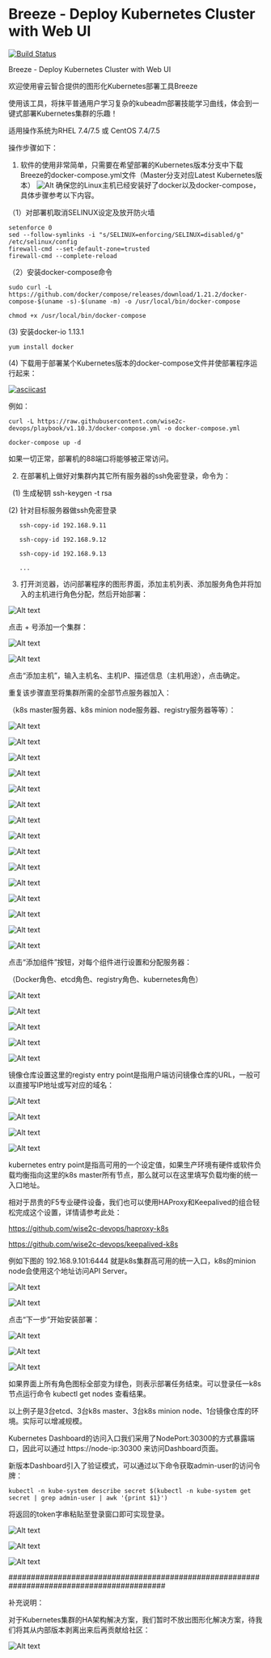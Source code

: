 # Breeze - Deploy Kubernetes Cluster with Web UI
[![Build Status](https://travis-ci.org/wise2c-devops/breeze.svg?branch=master)](https://travis-ci.org/wise2c-devops/breeze)

Breeze - Deploy Kubernetes Cluster with Web UI

欢迎使用睿云智合提供的图形化Kubernetes部署工具Breeze

使用该工具，将抹平普通用户学习复杂的kubeadm部署技能学习曲线，体会到一键式部署Kubernetes集群的乐趣！

适用操作系统为RHEL 7.4/7.5 或 CentOS 7.4/7.5

操作步骤如下：

1. 软件的使用非常简单，只需要在希望部署的Kubernetes版本分支中下载Breeze的docker-compose.yml文件（Master分支对应Latest Kubernetes版本）
![Alt](./manual/KubernetesDeployUI-037.png)
确保您的Linux主机已经安装好了docker以及docker-compose，具体步骤参考以下内容。

（1）对部署机取消SELINUX设定及放开防火墙

```
setenforce 0
sed --follow-symlinks -i "s/SELINUX=enforcing/SELINUX=disabled/g" /etc/selinux/config
firewall-cmd --set-default-zone=trusted
firewall-cmd --complete-reload
```

（2）安装docker-compose命令

```
sudo curl -L https://github.com/docker/compose/releases/download/1.21.2/docker-compose-$(uname -s)-$(uname -m) -o /usr/local/bin/docker-compose
```

```
chmod +x /usr/local/bin/docker-compose
```

(3) 安装docker-io 1.13.1

```
yum install docker
```

(4) 下载用于部署某个Kubernetes版本的docker-compose文件并使部署程序运行起来：

[![asciicast](https://asciinema.org/a/vFYiMG3ptzdYPkS68rcuj4AKK.png)](https://asciinema.org/a/vFYiMG3ptzdYPkS68rcuj4AKK)

例如：

```
curl -L https://raw.githubusercontent.com/wise2c-devops/playbook/v1.10.3/docker-compose.yml -o docker-compose.yml
```

```
docker-compose up -d
```

如果一切正常，部署机的88端口将能够被正常访问。

2. 在部署机上做好对集群内其它所有服务器的ssh免密登录，命令为：

   (1) 生成秘钥 ssh-keygen -t rsa
   
   (2) 针对目标服务器做ssh免密登录
   
       ssh-copy-id 192.168.9.11
       
       ssh-copy-id 192.168.9.12
       
       ssh-copy-id 192.168.9.13
       
       ...

3. 打开浏览器，访问部署程序的图形界面，添加主机列表、添加服务角色并将加入的主机进行角色分配，然后开始部署：

![Alt text](https://github.com/wise2c-devops/playbook/raw/master/manual/KubernetesDeployUI-001.png)

点击 + 号添加一个集群：

![Alt text](https://github.com/wise2c-devops/playbook/raw/master/manual/KubernetesDeployUI-002.png)

![Alt text](https://github.com/wise2c-devops/playbook/raw/master/manual/KubernetesDeployUI-003.png)

点击“添加主机”，输入主机名、主机IP、描述信息（主机用途），点击确定。

重复该步骤直至将集群所需的全部节点服务器加入：

（k8s master服务器、k8s minion node服务器、registry服务器等等）：

![Alt text](https://github.com/wise2c-devops/playbook/raw/master/manual/KubernetesDeployUI-004.png)

![Alt text](https://github.com/wise2c-devops/playbook/raw/master/manual/KubernetesDeployUI-005.png)

![Alt text](https://github.com/wise2c-devops/playbook/raw/master/manual/KubernetesDeployUI-006.png)

![Alt text](https://github.com/wise2c-devops/playbook/raw/master/manual/KubernetesDeployUI-007.png)

![Alt text](https://github.com/wise2c-devops/playbook/raw/master/manual/KubernetesDeployUI-008.png)

![Alt text](https://github.com/wise2c-devops/playbook/raw/master/manual/KubernetesDeployUI-009.png)

![Alt text](https://github.com/wise2c-devops/playbook/raw/master/manual/KubernetesDeployUI-010.png)

![Alt text](https://github.com/wise2c-devops/playbook/raw/master/manual/KubernetesDeployUI-011.png)

![Alt text](https://github.com/wise2c-devops/playbook/raw/master/manual/KubernetesDeployUI-012.png)

![Alt text](https://github.com/wise2c-devops/playbook/raw/master/manual/KubernetesDeployUI-013.png)

![Alt text](https://github.com/wise2c-devops/playbook/raw/master/manual/KubernetesDeployUI-014.png)

![Alt text](https://github.com/wise2c-devops/playbook/raw/master/manual/KubernetesDeployUI-015.png)

![Alt text](https://github.com/wise2c-devops/playbook/raw/master/manual/KubernetesDeployUI-016.png)

![Alt text](https://github.com/wise2c-devops/playbook/raw/master/manual/KubernetesDeployUI-017.png)

![Alt text](https://github.com/wise2c-devops/playbook/raw/master/manual/KubernetesDeployUI-018.png)

点击“添加组件”按钮，对每个组件进行设置和分配服务器：

（Docker角色、etcd角色、registry角色、kubernetes角色）

![Alt text](https://github.com/wise2c-devops/playbook/raw/master/manual/KubernetesDeployUI-019.png)

![Alt text](https://github.com/wise2c-devops/playbook/raw/master/manual/KubernetesDeployUI-020.png)

![Alt text](https://github.com/wise2c-devops/playbook/raw/master/manual/KubernetesDeployUI-021.png)

![Alt text](https://github.com/wise2c-devops/playbook/raw/master/manual/KubernetesDeployUI-022.png)

![Alt text](https://github.com/wise2c-devops/playbook/raw/master/manual/KubernetesDeployUI-023.png)

镜像仓库设置这里的registy entry point是指用户端访问镜像仓库的URL，一般可以直接写IP地址或写对应的域名：

![Alt text](https://github.com/wise2c-devops/playbook/raw/master/manual/KubernetesDeployUI-024.png)

![Alt text](https://github.com/wise2c-devops/playbook/raw/master/manual/KubernetesDeployUI-025.png)

![Alt text](https://github.com/wise2c-devops/playbook/raw/master/manual/KubernetesDeployUI-026.png)

![Alt text](https://github.com/wise2c-devops/playbook/raw/master/manual/KubernetesDeployUI-027.png)

kubernetes entry point是指高可用的一个设定值，如果生产环境有硬件或软件负载均衡指向这里的k8s master所有节点，那么就可以在这里填写负载均衡的统一入口地址。

相对于昂贵的F5专业硬件设备，我们也可以使用HAProxy和Keepalived的组合轻松完成这个设置，详情请参考此处：

https://github.com/wise2c-devops/haproxy-k8s

https://github.com/wise2c-devops/keepalived-k8s

例如下图的 192.168.9.101:6444 就是k8s集群高可用的统一入口，k8s的minion node会使用这个地址访问API Server。

![Alt text](https://github.com/wise2c-devops/playbook/raw/master/manual/KubernetesDeployUI-028.png)

![Alt text](https://github.com/wise2c-devops/playbook/raw/master/manual/KubernetesDeployUI-029.png)

点击“下一步”开始安装部署：

![Alt text](https://github.com/wise2c-devops/playbook/raw/master/manual/KubernetesDeployUI-030.png)

![Alt text](https://github.com/wise2c-devops/playbook/raw/master/manual/KubernetesDeployUI-031.png)

![Alt text](https://github.com/wise2c-devops/playbook/raw/master/manual/KubernetesDeployUI-032.png)

如果界面上所有角色图标全部变为绿色，则表示部署任务结束。可以登录任一k8s节点运行命令 kubectl get nodes 查看结果。

以上例子是3台etcd、3台k8s master、3台k8s minion node、1台镜像仓库的环境。实际可以增减规模。

Kubernetes Dashboard的访问入口我们采用了NodePort:30300的方式暴露端口，因此可以通过 https://node-ip:30300 来访问Dashboard页面。

新版本Dashboard引入了验证模式，可以通过以下命令获取admin-user的访问令牌：

```
kubectl -n kube-system describe secret $(kubectl -n kube-system get secret | grep admin-user | awk '{print $1}')
```

将返回的token字串粘贴至登录窗口即可实现登录。

![Alt text](https://github.com/wise2c-devops/playbook/raw/master/manual/KubernetesDeployUI-034.png)

![Alt text](https://github.com/wise2c-devops/playbook/raw/master/manual/KubernetesDeployUI-035.png)

![Alt text](https://github.com/wise2c-devops/playbook/raw/master/manual/KubernetesDeployUI-036.png)


###########################################################################################

补充说明：

对于Kubernetes集群的HA架构解决方案，我们暂时不放出图形化解决方案，待我们将其从内部版本剥离出来后再贡献给社区：

![Alt text](https://github.com/wise2c-devops/playbook/raw/master/manual/KubernetesDeployUI-033.png)
